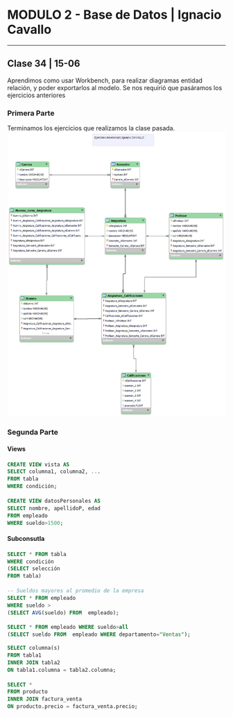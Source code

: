 # MODULO 2 - Base de Datos | Ignacio Cavallo

---

## Clase 34 | 15-06

Aprendimos como usar Workbench, para realizar diagramas entidad relación, y poder exportarlos al modelo.
Se nos requirió que pasáramos los ejercicios anteriores

### Primera Parte

Terminamos los ejercicios que realizamos la clase pasada.
![Ejercicio1](universidad.png)

### Segunda Parte

#### Views 

```sql
CREATE VIEW vista AS
SELECT columna1, columna2, ...
FROM tabla
WHERE condición;

CREATE VIEW datosPersonales AS 
SELECT nombre, apellidoP, edad 
FROM empleado
WHERE sueldo>1500;
```

#### Subconsutla

```SQL
SELECT * FROM tabla
WHERE condición
(SELECT selección
FROM tabla)

-- Sueldos mayores al promedio de la empresa
SELECT * FROM empleado
WHERE sueldo >
(SELECT AVG(sueldo) FROM  empleado);

SELECT * FROM empleado WHERE sueldo>all
(SELECT sueldo FROM  empleado WHERE departamento="Ventas");

```

``` SQL
SELECT columna(s)
FROM tabla1
INNER JOIN tabla2
ON tabla1.columna = tabla2.columna;

SELECT * 
FROM producto
INNER JOIN factura_venta
ON producto.precio = factura_venta.precio;

```